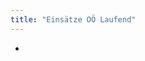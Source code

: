 ```yaml
---
title: "Einsätze OÖ Laufend"
---
```


<script setup>
import { data } from './einsaetze.data.js'
</script>

<ul class="space-y-3 max-w-4xl mx-auto p-6">
    <li
        v-for="({ einsatz }) in data.ooe.current"
        :key="einsatz.num1"
    >
        <EinsatzItem :einsatz="einsatz" />
    </li>
</ul>
